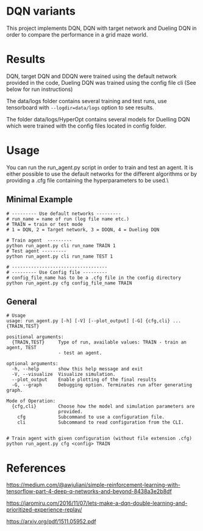 # DQN variants
This project implements DQN, DQN with target network and Dueling DQN in order to compare the performance in a grid maze world.

# Results 
DQN, target DQN and DDQN were trained using the default network provided in the code, Dueling DQN was trained using the config file cli (See below for run instructions)

The data/logs folder contains several training and test runs, use tensorboard with  `--logdir=data/logs` option to see results. 

The folder data/logs/HyperOpt contains several models for Duelling DQN which were trained with the config files located in config folder. 

# Usage
You can run the run_agent.py script in order to train and test an agent.
It is either possible to use the default networks for the different algorithms or by providing a .cfg file containing the hyperparameters to be used.\

## Minimal Example
```
# --------- Use default networks ---------
# run_name = name of run (log file name etc.)
# TRAIN = train or test mode
# 1 = DQN, 2 = Target network, 3 = DDQN, 4 = Dueling DQN

# Train agent  ---------
python run_agent.py cli run_name TRAIN 1 
# Test agent ---------
python run_agent.py cli run_name TEST 1 

# -----------------------------------
# --------- Use Config file --------- 
# config_file_name has to be a .cfg file in the config directory
python run_agent.py cfg config_file_name TRAIN 

```

## General
```
# Usage
usage: run_agent.py [-h] [-V] [--plot_output] [-G] {cfg,cli} ... {TRAIN,TEST}

positional arguments:
  {TRAIN,TEST}     Type of run, available values: TRAIN - train an agent, TEST
                   - test an agent.

optional arguments:
  -h, --help       show this help message and exit
  -V, --visualize  Visualize simulation.
  --plot_output    Enable plotting of the final results
  -G, --graph      Debugging option. Terminates run after generating graph.

Mode of Operation:
  {cfg,cli}        Choose how the model and simulation parameters are
                   provided.
    cfg            Subcommand to use a configuration file.
    cli            Subcommand to read configuration from the CLI.


# Train agent with given configuration (without file extension .cfg)
python run_agent.py cfg <config> TRAIN

```



# References
https://medium.com/@awjuliani/simple-reinforcement-learning-with-tensorflow-part-4-deep-q-networks-and-beyond-8438a3e2b8df

https://jaromiru.com/2016/11/07/lets-make-a-dqn-double-learning-and-prioritized-experience-replay/

https://arxiv.org/pdf/1511.05952.pdf
